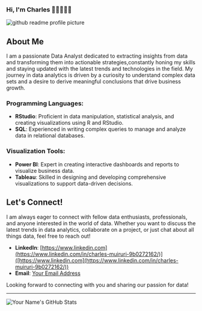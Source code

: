 ### Hi, I'm Charles 👋🏾👨🏿‍💻

![github readme profile picture](https://github.com/charles356/charles356/assets/84462091/f2b584db-7ac7-447b-88b6-9c9b37c54c02)

## About Me
I am a passionate Data Analyst dedicated to extracting insights from data and transforming them into actionable strategies,constantly honing my skills and staying updated with the latest trends and technologies in the field. My journey in data analytics is driven by a curiosity to understand complex data sets and a desire to derive meaningful conclusions that drive business growth.

### Programming Languages:
- **RStudio**: Proficient in data manipulation, statistical analysis, and creating visualizations using R and RStudio.
- **SQL**: Experienced in writing complex queries to manage and analyze data in relational databases.

### Visualization Tools:
- **Power BI**: Expert in creating interactive dashboards and reports to visualize business data.
- **Tableau**: Skilled in designing and developing comprehensive visualizations to support data-driven decisions.

## Let's Connect!
I am always eager to connect with fellow data enthusiasts, professionals, and anyone interested in the world of data. Whether you want to discuss the latest trends in data analytics, collaborate on a project, or just chat about all things data, feel free to reach out!

- **LinkedIn**: [https://www.linkedin.com](https://www.linkedin.com/in/charles-muiruri-9b0272162/)]([https://www.linkedin.com](https://www.linkedin.com/in/charles-muiruri-9b0272162/))
- **Email**: [Your Email Address](charlesm.356@gmail.com)

Looking forward to connecting with you and sharing our passion for data!

---

![Your Name's GitHub Stats](https://github-readme-stats.vercel.app/api?username=yourusername&show_icons=true&theme=radical)
